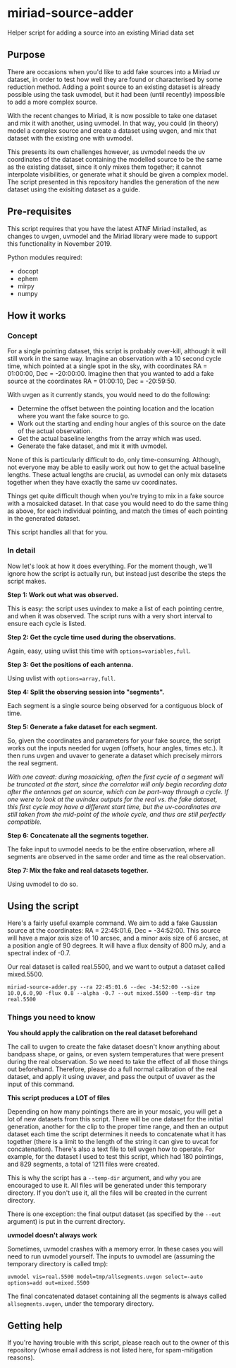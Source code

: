 # miriad-source-adder
Helper script for adding a source into an existing Miriad data set

## Purpose
There are occasions when you'd like to add fake sources into a Miriad uv dataset, in order to test how
well they are found or characterised by some reduction method. Adding a point source to an existing dataset
is already possible using the task uvmodel, but it had been (until recently) impossible to add a more
complex source.

With the recent changes to Miriad, it is now possible to take one dataset and mix it with another, using uvmodel.
In that way, you could (in theory) model a complex source and create a dataset using uvgen, and mix that dataset with
the existing one with uvmodel.

This presents its own challenges however, as uvmodel needs the uv coordinates of the dataset containing the modelled
source to be the same as the existing dataset, since it only mixes them together; it cannot interpolate visibilities,
or generate what it should be given a complex model. The script presented in this repository handles the generation
of the new dataset using the exisiting dataset as a guide.

## Pre-requisites
This script requires that you have the latest ATNF Miriad installed, as changes to uvgen, uvmodel and the Miriad
library were made to support this functionality in November 2019.

Python modules required:
* docopt
* ephem
* mirpy
* numpy

## How it works
### Concept
For a single pointing dataset, this script is probably over-kill, although it will still work in the same way.
Imagine an observation with a 10 second cycle time, which pointed at a single spot in the sky, with coordinates
RA = 01:00:00, Dec = -20:00:00. Imagine then that you wanted to add a fake source at the coordinates
RA = 01:00:10, Dec = -20:59:50.

With uvgen as it currently stands, you would need to do the following:
* Determine the offset between the pointing location and the location where you want the fake source to go.
* Work out the starting and ending hour angles of this source on the date of the actual observation.
* Get the actual baseline lengths from the array which was used.
* Generate the fake dataset, and mix it with uvmodel.

None of this is particularly difficult to do, only time-consuming. Although, not everyone may be able to easily work
out how to get the actual baseline lengths. These actual lengths are crucial, as uvmodel can only mix datasets
together when they have exactly the same uv coordinates.

Things get quite difficult though when you're trying to mix in a fake source with a mosaicked dataset. In that case
you would need to do the same thing as above, for each individual pointing, and match the times of each pointing in the
generated dataset.

This script handles all that for you.

### In detail
Now let's look at how it does everything. For the moment though, we'll ignore how the script is actually run, but
instead just describe the steps the script makes.

__Step 1: Work out what was observed.__

This is easy: the script uses uvindex to make a list of each pointing centre, and when it was observed. The
script runs with a very short interval to ensure each cycle is listed.

__Step 2: Get the cycle time used during the observations.__

Again, easy, using uvlist this time with `options=variables,full`.

__Step 3: Get the positions of each antenna.__

Using uvlist with `options=array,full`.

__Step 4: Split the observing session into "segments".__

Each segment is a single source being observed for a contiguous block of time.

__Step 5: Generate a fake dataset for each segment.__

So, given the coordinates and parameters for your fake source, the script works out the inputs
needed for uvgen (offsets, hour angles, times etc.). It then runs uvgen and uvaver to generate
a dataset which precisely mirrors the real segment.

_With one caveat: during mosaicking, often the first cycle of a segment will be truncated at the start,
since the correlator will only begin recording data after the antennas get on source, which can be part-way
through a cycle. If one were to look at the uvindex outputs for the real vs. the fake dataset, this first
cycle may have a different start time, but the uv-coordinates are still taken from the mid-point of the
whole cycle, and thus are still perfectly compatible._

__Step 6: Concatenate all the segments together.__

The fake input to uvmodel needs to be the entire observation, where all segments are observed in the same
order and time as the real observation.

__Step 7: Mix the fake and real datasets together.__

Using uvmodel to do so.

## Using the script

Here's a fairly useful example command. We aim to add a fake Gaussian source at the coordinates:
RA = 22:45:01.6, Dec = -34:52:00. This source will have a major axis size of 10 arcsec, and a minor axis
size of 6 arcsec, at a position angle of 90 degrees. It will have a flux density of 800 mJy, and a spectral
index of -0.7.

Our real dataset is called real.5500, and we want to output a dataset called mixed.5500.

`miriad-source-adder.py --ra 22:45:01.6 --dec -34:52:00 --size 10.0,6.0,90 -flux 0.8 --alpha -0.7 --out mixed.5500 --temp-dir tmp real.5500`

### Things you need to know

__You should apply the calibration on the real dataset beforehand__

The call to uvgen to create the fake dataset doesn't know anything about bandpass shape, or gains, or even system temperatures
that were present during the real observation. So we need to take the effect of all those things out beforehand.
Therefore, please do a full normal calibration of the real dataset, and apply it using uvaver, and pass the output of uvaver
as the input of this command.

__This script produces a LOT of files__

Depending on how many pointings there are in your mosaic, you will get a lot of new datasets from this script. There will be
one dataset for the initial generation, another for the clip to the proper time range, and then an output dataset each time
the script determines it needs to concatenate what it has together (there is a limit to the length of the string it can give
to uvcat for concatenation). There's also a text file to tell uvgen how to operate. For example, for the dataset I used to test
this script, which had 180 pointings, and 829 segments, a total of 1211 files were created.

This is why the script has a `--temp-dir` argument, and why you are encouraged to use it. All files will be generated under
this temporary directory. If you don't use it, all the files will be created in the current directory.

There is one exception: the final output dataset (as specified by the `--out` argument) is put in the current directory.

__uvmodel doesn't always work__

Sometimes, uvmodel crashes with a memory error. In these cases you will need to run uvmodel yourself. The inputs to uvmodel are
(assuming the temporary directory is called tmp):

`uvmodel vis=real.5500 model=tmp/allsegments.uvgen select=-auto options=add out=mixed.5500`

The final concatenated dataset containing all the segments is always called `allsegments.uvgen`, under the temporary directory.

## Getting help

If you're having trouble with this script, please reach out to the owner of this repository (whose email address is not listed
here, for spam-mitigation reasons).
